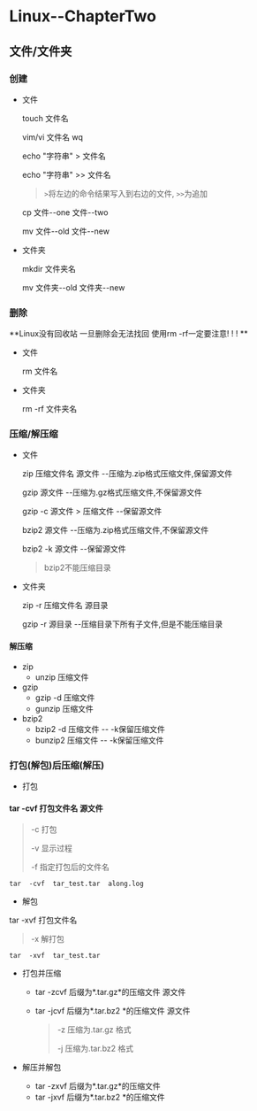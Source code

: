 # Linux--ChapterTwo

## 文件/文件夹

### 创建

- 文件

  touch  文件名  

  vim/vi  文件名   wq

  echo "字符串" > 文件名 

  echo "字符串" >> 文件名   

  > `>`将左边的命令结果写入到右边的文件, `>>`为追加

  cp   文件--one   文件--two

  mv  文件--old   文件--new

- 文件夹 

  mkdir  文件夹名

  mv  文件夹--old   文件夹--new

### 删除

**Linux没有回收站  一旦删除会无法找回  使用rm -rf一定要注意! ! ! **

- 文件

  rm    文件名

- 文件夹

  rm   -rf    文件夹名

### 压缩/解压缩
- 文件

  zip    压缩文件名     源文件  --压缩为.zip格式压缩文件,保留源文件

  gzip   源文件   --压缩为.gz格式压缩文件,不保留源文件

  gzip   -c    源文件   >   压缩文件   --保留源文件

  bzip2   源文件  --压缩为.zip格式压缩文件,不保留源文件

  bzip2   -k    源文件  --保留源文件

  > bzip2不能压缩目录

- 文件夹

  zip    -r    压缩文件名     源目录

  gzip   -r      源目录     --压缩目录下所有子文件,但是不能压缩目录

#### 解压缩
- zip
  - unzip  压缩文件
- gzip
  - gzip     -d    压缩文件
  - gunzip       压缩文件
- bzip2
  - bzip2    -d    压缩文件  --  -k保留压缩文件
  - bunzip2       压缩文件  --  -k保留压缩文件

### 打包(解包)后压缩(解压)
- 打包

#### tar -cvf  打包文件名  源文件

> -c  打包
>
> -v 显示过程
>
> -f  指定打包后的文件名

```shell
tar  -cvf  tar_test.tar  along.log  
```

- 解包

tar -xvf  打包文件名

> -x  解打包

```shell
tar  -xvf  tar_test.tar  
```

- 打包并压缩

  - tar    -zcvf    后缀为*.tar.gz*的压缩文件        源文件

  - tar    -jcvf    后缀为*.tar.bz2 *的压缩文件      源文件

    > -z  压缩为.tar.gz 格式
    >
    > -j  压缩为.tar.bz2 格式

- 解压并解包

  - tar    -zxvf     后缀为*.tar.gz*的压缩文件
  - tar    -jxvf      后缀为*.tar.bz2 *的压缩文件